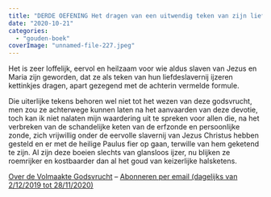 ```yaml
---
title: "DERDE OEFENING Het dragen van een uitwendig teken van zijn liefdeslavernij"
date: "2020-10-21"
categories: 
  - "gouden-boek"
coverImage: "unnamed-file-227.jpeg"
---
```


Het is zeer loffelijk, eervol en heilzaam voor wie aldus slaven van Jezus en Maria zijn geworden, dat ze als teken van hun liefdeslavernij ijzeren kettinkjes dragen, apart gezegend met de achterin vermelde formule.

Die uiterlijke tekens behoren wel niet tot het wezen van deze godsvrucht, men zou ze achterwege kunnen laten na het aanvaarden van deze devotie, toch kan ik niet nalaten mijn waardering uit te spreken voor allen die, na het verbreken van de schandelijke keten van de erfzonde en persoonlijke zonde, zich vrijwillig onder de eervolle slavernij van Jezus Christus hebben gesteld en er met de heilige Paulus fier op gaan, terwille van hem geketend te zijn. Al zijn deze boeien slechts van glansloos ijzer, nu blijken ze roemrijker en kostbaarder dan al het goud van keizerlijke halsketens.

[Over de Volmaakte Godsvrucht](/blog/een-jaar-lang-volmaakte-godsvrucht/) – [Abonneren per email (dagelijks van 2/12/2019 tot 28/11/2020)](http://eepurl.com/9RKvX)
